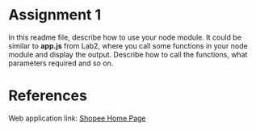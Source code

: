 # Assignment 1


In this readme file, describe how to use your node module. It could be similar to **app.js** from Lab2, where you call some functions in your node module and display the output. Describe how to call the functions, what parameters required and so on.

# References
Web application link: [Shopee Home Page](https://shopee.sg/)